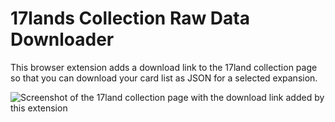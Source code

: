 # 17lands Collection Raw Data Downloader

This browser extension adds a download link to the 17land collection page so that you can download your card list as JSON for a selected expansion.

![Screenshot of the 17land collection page with the download link added by this extension](assets/download_json.png "'Download JSON' added by the extension")